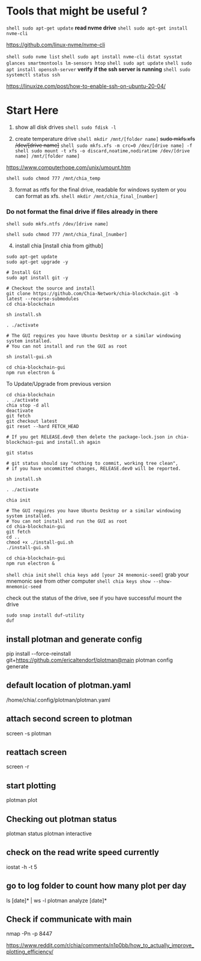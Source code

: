 # Tools that might be useful ?

```shell sudo apt-get update```
__read nvme drive__
```shell sudo apt-get install nvme-cli```

https://github.com/linux-nvme/nvme-cli

```shell sudo nvme list```
```shell sudo apt install nvme-cli dstat sysstat glances smartmontools lm-sensors htop```
```shell sudo apt update```
```shell sudo apt install openssh-server```
__verify if the ssh server is running__
```shell sudo systemctl status ssh```

https://linuxize.com/post/how-to-enable-ssh-on-ubuntu-20-04/

<!-------------------	Start here	------------------->
# Start Here

1. show all disk drives
```shell sudo fdisk -l```


2. create temperature drive
```shell mkdir /mnt/[folder name]```
~~sudo mkfs.xfs /dev/[drive name]~~
```shell sudo mkfs.xfs -m crc=0 /dev/[drive name] -f```
```shell sudo mount -t xfs -o discard,noatime,nodiratime /dev/[drive name] /mnt/[folder name]```

https://www.computerhope.com/unix/umount.htm

```shell sudo chmod 777 /mnt/chia_temp```

3. format as ntfs for the final drive, readable for windows system or you can format as xfs.
```shell mkdir /mnt/chia_final_[number]```

### Do not format the final drive if files already in there
```shell sudo mkfs.ntfs /dev/[drive name]```

```shell sudo chmod 777 /mnt/chia_final_[number]```


4. install chia
[install chia from github]
```shell
sudo apt-get update
sudo apt-get upgrade -y

# Install Git
sudo apt install git -y

# Checkout the source and install
git clone https://github.com/Chia-Network/chia-blockchain.git -b latest --recurse-submodules
cd chia-blockchain

sh install.sh

. ./activate

# The GUI requires you have Ubuntu Desktop or a similar windowing system installed.
# You can not install and run the GUI as root

sh install-gui.sh

cd chia-blockchain-gui
npm run electron &
```
To Update/Upgrade from previous version

```shell
cd chia-blockchain
. ./activate
chia stop -d all
deactivate
git fetch
git checkout latest
git reset --hard FETCH_HEAD

# If you get RELEASE.dev0 then delete the package-lock.json in chia-blockchain-gui and install.sh again

git status

# git status should say "nothing to commit, working tree clean", 
# if you have uncommitted changes, RELEASE.dev0 will be reported.

sh install.sh

. ./activate

chia init

# The GUI requires you have Ubuntu Desktop or a similar windowing system installed.
# You can not install and run the GUI as root
cd chia-blockchain-gui
git fetch
cd ..
chmod +x ./install-gui.sh
./install-gui.sh

cd chia-blockchain-gui
npm run electron &
```

```shell chia init```
```shell chia keys add [your 24 mnemonic-seed]```
grab your mnemonic see from other computer
```shell chia keys show --show-mnemonic-seed```

check out the status of the drive, see if you have successful mount the drive
```shell 
sudo snap install duf-utility
duf
```


## install plotman and generate config
pip install --force-reinstall git+https://github.com/ericaltendorf/plotman@main
plotman config generate

## default location of plotman.yaml
/home/chia/.config/plotman/plotman.yaml

## attach second screen to plotman
screen -s plotman
## reattach screen
screen -r

## start plotting
plotman plot

## Checking out plotman status
plotman status
plotman interactive

## check on the read write speed currently
iostat -h -t 5

## go to log folder to count how many plot per day
ls [date]* | ws -l
plotman analyze [date]*

## Check if communicate with main
nmap -Pn -p 8447 <farmerIP>


https://www.reddit.com/r/chia/comments/n1p0bb/how_to_actually_improve_plotting_efficiency/


